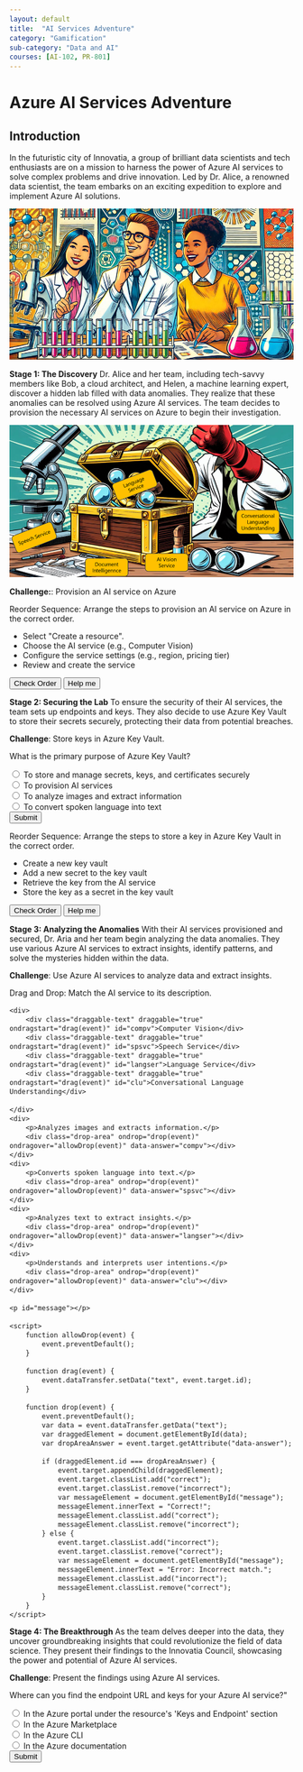```yaml
---
layout: default
title:  "AI Services Adventure"
category: "Gamification"
sub-category: "Data and AI"
courses: [AI-102, PR-801]
---
```

# Azure AI Services Adventure

## Introduction
In the futuristic city of Innovatia, a group of brilliant data scientists and tech enthusiasts are on a mission to harness the power of Azure AI services to solve complex problems and drive innovation. Led by Dr. Alice, a renowned data scientist, the team embarks on an exciting expedition to explore and implement Azure AI solutions.

<a href="./images/ai2.png">
  <img src="./images/ai2.png" alt="Alex is joined by a team of sidekicks">
</a>
<br>

**Stage 1: The Discovery**
Dr. Alice and her team, including tech-savvy members like Bob, a cloud architect, and Helen, a machine learning expert, discover a hidden lab filled with data anomalies. They realize that these anomalies can be resolved using Azure AI services. The team decides to provision the necessary AI services on Azure to begin their investigation.

<a href="./images/ai1.png">
  <img src="./images/ai1.png" alt="Alex is joined by a team of sidekicks">
</a>
<br>

**Challenge:**: Provision an AI service on Azure

Reorder Sequence: Arrange the steps to provision an AI service on Azure in the correct order.

<ul id="sortable-setup" class="styled-list">
  
  <li class="ui-state-default" data-order="3">Select "Create a resource".</li>
  <li class="ui-state-default" data-order="1">Choose the AI service (e.g., Computer Vision)</li>
  <li class="ui-state-default" data-order="2">Configure the service settings (e.g., region, pricing tier)</li>
  <li class="ui-state-default" data-order="4">Review and create the service</li>
  
</ul>

<button onclick="checkOrderSetup()">Check Order</button>
<button onclick="helpMeSetup()">Help me</button>

<p id="feedback-setup"></p>

<script src="https://code.jquery.com/jquery-3.6.0.min.js"></script>
<script src="https://code.jquery.com/ui/1.12.1/jquery-ui.min.js"></script>
<link rel="stylesheet" href="https://code.jquery.com/ui/1.12.1/themes/base/jquery-ui.css">

<script>
  $(function() {
    $("#sortable-setup").sortable();
    $("#sortable-setup").disableSelection();
  });

  function checkOrderSetup() {
    var items = $("#sortable-setup li");
    var correct = true;
    items.each(function(index) {
      if ($(this).data("order") !== index + 1) {
        correct = false;
      }
    });
    var feedback = document.getElementById("feedback-setup");
    if (correct) {
      feedback.textContent = "Correct order!";
      feedback.style.color = "green";
    } else {
      feedback.textContent = "Incorrect order. Try again.";
      feedback.style.color = "red";
    }
  }

  function helpMeSetup() {
    var items = $("#sortable-setup li").sort(function(a, b) {
      return $(a).data("order") - $(b).data("order");
    });
    $("#sortable-setup").html(items);
    document.getElementById("feedback-setup").textContent = "Here is the correct order.";
    document.getElementById("feedback-setup").style.color = "blue";
  }
</script>


**Stage 2: Securing the Lab**
To ensure the security of their AI services, the team sets up endpoints and keys. They also decide to use Azure Key Vault to store their secrets securely, protecting their data from potential breaches.

**Challenge**: Store keys in Azure Key Vault.

What is the primary purpose of Azure Key Vault?

<form id="quizForm">
  <input type="radio" id="q1" name="answer" value="q1">
  <label for="a1"> To store and manage secrets, keys, and certificates securely</label><br>
  <input type="radio" id="q2" name="answer" value="q2">
  <label for="a2">To provision AI services</label><br>
  <input type="radio" id="q3" name="answer" value="q3">
  <label for="a3">To analyze images and extract information</label><br>
  <input type="radio" id="q4" name="answer" value="q4">
  <label for="a4">To convert spoken language into text</label><br>
  <button type="button" onclick="checkAnswer()" class="styled-button">Submit</button>
</form>

<p id="result"></p>

<script>
  function checkAnswer() {
    var radios = document.getElementsByName('answer');
    var correctAnswer = 'q1';
    var result = document.getElementById('result');
    var selected = false;

    for (var i = 0; i < radios.length; i++) {
      if (radios[i].checked) {
        selected = true;
        if (radios[i].value === correctAnswer) {
          result.textContent = 'Correct!';
          result.style.color = 'green';
        } else {
          result.textContent = 'Incorrect. Try again!';
          result.style.color = 'red';
        }
        break;
      }
    }

    if (!selected) {
      result.textContent = 'Please select an answer.';
      result.style.color = 'orange';
    }
  }
</script>

Reorder Sequence: Arrange the steps to store a key in Azure Key Vault in the correct order.

<ul id="sortable-setup1" class="styled-list">  
  <li class="ui-state-default" data-order="1">Create a new key vault</li>
  <li class="ui-state-default" data-order="3">Add a new secret to the key vault</li>
  <li class="ui-state-default" data-order="2">Retrieve the key from the AI service</li>
  <li class="ui-state-default" data-order="4">Store the key as a secret in the key vault</li>
  
</ul>

<button onclick="checkOrderSetup1()">Check Order</button>
<button onclick="helpMeSetup1()">Help me</button>

<p id="feedback-setup1"></p>

<script src="https://code.jquery.com/jquery-3.6.0.min.js"></script>
<script src="https://code.jquery.com/ui/1.12.1/jquery-ui.min.js"></script>
<link rel="stylesheet" href="https://code.jquery.com/ui/1.12.1/themes/base/jquery-ui.css">

<script>
  $(function() {
    $("#sortable-setup1").sortable();
    $("#sortable-setup1").disableSelection();
  });

  function checkOrderSetup1() {
    var items = $("#sortable-setup1 li");
    var correct = true;
    items.each(function(index) {
      if ($(this).data("order") !== index + 1) {
        correct = false;
      }
    });
    var feedback = document.getElementById("feedback-setup1");
    if (correct) {
      feedback.textContent = "Correct order!";
      feedback.style.color = "green";
    } else {
      feedback.textContent = "Incorrect order. Try again.";
      feedback.style.color = "red";
    }
  }

  function helpMeSetup1() {
    var items = $("#sortable-setup1 li").sort(function(a, b) {
      return $(a).data("order") - $(b).data("order");
    });
    $("#sortable-setup1").html(items);
    document.getElementById("feedback-setup1").textContent = "Here is the correct order.";
    document.getElementById("feedback-setup1").style.color = "blue";
  }
</script>


**Stage 3: Analyzing the Anomalies**
With their AI services provisioned and secured, Dr. Aria and her team begin analyzing the data anomalies. They use various Azure AI services to extract insights, identify patterns, and solve the mysteries hidden within the data.

**Challenge**: Use Azure AI services to analyze data and extract insights.

Drag and Drop: Match the AI service to its description.

   <style>

        .draggable-text {
            display: inline-block;
            margin: 10px;
            padding: 10px 20px;
            border: 2px solid #ccc;
            border-radius: 5px;
            background-color: #fff;
            cursor: pointer;
            box-shadow: 0 4px 6px rgba(0, 0, 0, 0.1);
            transition: background-color 0.3s, transform 0.3s;
        }
        .draggable-text:hover {
            background-color: #e0e0e0;
            transform: scale(1.05);
        }
        .drop-area {
            width: 300px;
            height: 50px;
            border: 2px dashed #ccc;
            border-radius: 5px;
            margin: 10px;
            display: inline-block;
            vertical-align: top;
            background-color: #fafafa;
            box-shadow: 0 4px 6px rgba(0, 0, 0, 0.1);
            transition: background-color 0.3s, border-color 0.3s;
        }
        .drop-area:hover {
            background-color: #f0f0f0;
            border-color: #bbb;
        }
        .drop-area.correct {
            background-color: #d4edda;
            border-color: #c3e6cb;
        }
        .drop-area.incorrect {
            background-color: #f8d7da;
            border-color: #f5c6cb;
        }
        #message {
            font-size: 1.2em;
            margin-top: 20px;
            padding: 10px;
            border-radius: 5px;
            display: inline-block;
        }
    #message.correct {
            color: #155724;
            background-color: #d4edda;
            border: 1px solid #c3e6cb;
    }
    #message.incorrect {
            color: #721c24;
            background-color: #f8d7da;
            border: 1px solid #f5c6cb;
    }
    </style>

    <div>
        <div class="draggable-text" draggable="true" ondragstart="drag(event)" id="compv">Computer Vision</div>
        <div class="draggable-text" draggable="true" ondragstart="drag(event)" id="spsvc">Speech Service</div>
        <div class="draggable-text" draggable="true" ondragstart="drag(event)" id="langser">Language Service</div>
        <div class="draggable-text" draggable="true" ondragstart="drag(event)" id="clu">Conversational Language Understanding</div>
        
    </div>
    <div>
        <p>Analyzes images and extracts information.</p>
        <div class="drop-area" ondrop="drop(event)" ondragover="allowDrop(event)" data-answer="compv"></div>
    </div>
    <div>
        <p>Converts spoken language into text.</p>
        <div class="drop-area" ondrop="drop(event)" ondragover="allowDrop(event)" data-answer="spsvc"></div>
    </div>
    <div>
        <p>Analyzes text to extract insights.</p>
        <div class="drop-area" ondrop="drop(event)" ondragover="allowDrop(event)" data-answer="langser"></div>
    </div>
    <div>
        <p>Understands and interprets user intentions.</p>
        <div class="drop-area" ondrop="drop(event)" ondragover="allowDrop(event)" data-answer="clu"></div>
    </div>
   
    <p id="message"></p>

    <script>
        function allowDrop(event) {
            event.preventDefault();
        }

        function drag(event) {
            event.dataTransfer.setData("text", event.target.id);
        }

        function drop(event) {
            event.preventDefault();
            var data = event.dataTransfer.getData("text");
            var draggedElement = document.getElementById(data);
            var dropAreaAnswer = event.target.getAttribute("data-answer");

            if (draggedElement.id === dropAreaAnswer) {
                event.target.appendChild(draggedElement);
                event.target.classList.add("correct");
                event.target.classList.remove("incorrect");
                var messageElement = document.getElementById("message");
                messageElement.innerText = "Correct!";
                messageElement.classList.add("correct");
                messageElement.classList.remove("incorrect");
            } else {
                event.target.classList.add("incorrect");
                event.target.classList.remove("correct");
                var messageElement = document.getElementById("message");
                messageElement.innerText = "Error: Incorrect match.";
                messageElement.classList.add("incorrect");
                messageElement.classList.remove("correct");
            }
        }
    </script>


**Stage 4: The Breakthrough**
As the team delves deeper into the data, they uncover groundbreaking insights that could revolutionize the field of data science. They present their findings to the Innovatia Council, showcasing the power and potential of Azure AI services.

**Challenge**: Present the findings using Azure AI services.

Where can you find the endpoint URL and keys for your Azure AI service?"

<form id="quizForm1">
  <input type="radio" id="q1" name="answer2" value="q1">
  <label for="a1"> In the Azure portal under the resource's 'Keys and Endpoint' section</label><br>
  <input type="radio" id="q2" name="answer2" value="q2">
  <label for="a2">In the Azure Marketplace</label><br>
  <input type="radio" id="q3" name="answer2" value="q3">
  <label for="a3">In the Azure CLI</label><br>
  <input type="radio" id="q4" name="answer2" value="q4">
  <label for="a4">In the Azure documentation</label><br>
  <button type="button" onclick="checkAnswer2()" class="styled-button">Submit</button>
</form>

<p id="result2"></p>

<script>
  function checkAnswer2() {
    var radios = document.getElementsByName('answer2');
    var correctAnswer = 'q1';
    var result = document.getElementById('result2');
    var selected = false;

    for (var i = 0; i < radios.length; i++) {
      if (radios[i].checked) {
        selected = true;
        if (radios[i].value === correctAnswer) {
          result.textContent = 'Correct!';
          result.style.color = 'green';
        } else {
          result.textContent = 'Incorrect. Try again!';
          result.style.color = 'red';
        }
        break;
      }
    }

    if (!selected) {
      result.textContent = 'Please select an answer.';
      result.style.color = 'orange';
    }
  }
</script>

